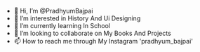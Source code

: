 - 👋 Hi, I’m @PradhyumBajpai
- 👀 I’m interested in History And Ui Designing
- 🌱 I’m currently learning In School
- 💞️ I’m looking to collaborate on My Books And Projects
- 📫 How to reach me through My Instagram 'pradhyum_bajpai'

<!---
PradhyumBajpai/PradhyumBajpai is a ✨ special ✨ repository because its `README.md` (this file) appears on your GitHub profile.
You can click the Preview link to take a look at your changes.
--->
